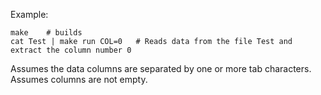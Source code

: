 Example:
	
	make	# builds
	cat Test | make run COL=0	# Reads data from the file Test and extract the column number 0

Assumes the data columns are separated by one or more tab characters. Assumes columns are not empty.

